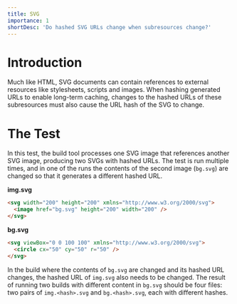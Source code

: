```yaml
---
title: SVG
importance: 1
shortDesc: 'Do hashed SVG URLs change when subresources change?'
---
```


# Introduction

Much like HTML, SVG documents can contain references to external resources like stylesheets, scripts and images. When hashing generated URLs to enable long-term caching, changes to the hashed URLs of these subresources must also cause the URL hash of the SVG to change.

# The Test

In this test, the build tool processes one SVG image that references another SVG image, producing two SVGs with hashed URLs. The test is run multiple times, and in one of the runs the contents of the second image (`bg.svg`) are changed so that it generates a different hashed URL.

**img.svg**

```html
<svg width="200" height="200" xmlns="http://www.w3.org/2000/svg">
  <image href="bg.svg" height="200" width="200" />
</svg>
```

**bg.svg**

```html
<svg viewBox="0 0 100 100" xmlns="http://www.w3.org/2000/svg">
  <circle cx="50" cy="50" r="50" />
</svg>
```

In the build where the contents of `bg.svg` are changed and its hashed URL changes, the hashed URL of `img.svg` also needs to be changed. The result of running two builds with different content in `bg.svg` should be four files: two pairs of `img.<hash>.svg` and `bg.<hash>.svg`, each with different hashes.

